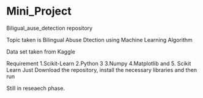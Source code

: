 
<h1> Mini_Project</h1>
Biligual_ause_detection repository

Topic taken is Bilingual Abuse Dtection using Machine Learning Algorithm

Data set taken from Kaggle

Requirement 1.Scikit-Learn 2.Python 3 3.Numpy 4.Matplotlib and 5. Scikit Learn Just Download the repository, install the necessary libraries and then run

Still in reseaech phase.
